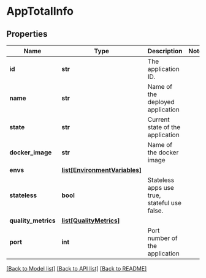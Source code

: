 # AppTotalInfo

## Properties
Name | Type | Description | Notes
------------ | ------------- | ------------- | -------------
**id** | **str** | The application ID. | 
**name** | **str** | Name of the deployed application | 
**state** | **str** | Current state of the application | 
**docker_image** | **str** | Name of the docker image | 
**envs** | [**list[EnvironmentVariables]**](EnvironmentVariables.md) |  | 
**stateless** | **bool** | Stateless apps use true, stateful use false. | 
**quality_metrics** | [**list[QualityMetrics]**](QualityMetrics.md) |  | 
**port** | **int** | Port number of the application | 

[[Back to Model list]](../README.md#documentation-for-models) [[Back to API list]](../README.md#documentation-for-api-endpoints) [[Back to README]](../README.md)


